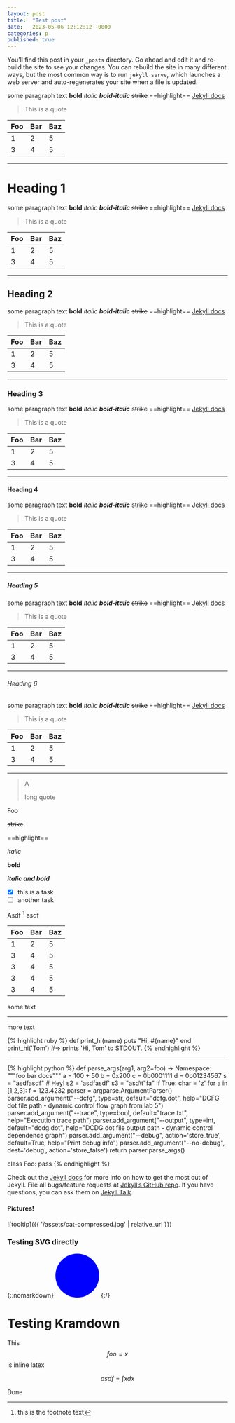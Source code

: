 ```yaml
---
layout: post
title:  "Test post"
date:   2023-05-06 12:12:12 -0000
categories: p
published: true
---
```


You’ll find this post in your `_posts` directory. Go ahead and edit it and re-build the site to see your changes. You can rebuild the site in many different ways, but the most common way is to run `jekyll serve`, which launches a web server and auto-regenerates your site when a file is updated.

some paragraph text **bold** *italic* ***bold-italic*** ~~strike~~ ==highlight== [Jekyll docs][jekyll-docs]

> This is a quote

| Foo | Bar | Baz  |
| --- | --- | --- |
| 1   | 2   | 5 |
| 3   | 4   | 5 |

---


# Heading 1
some paragraph text **bold** *italic* ***bold-italic*** ~~strike~~ ==highlight== [Jekyll docs][jekyll-docs]

> This is a quote

| Foo | Bar | Baz  |
| --- | --- | --- |
| 1   | 2   | 5 |
| 3   | 4   | 5 |

---

## Heading 2
some paragraph text **bold** *italic* ***bold-italic*** ~~strike~~ ==highlight== [Jekyll docs][jekyll-docs]

> This is a quote

| Foo | Bar | Baz  |
| --- | --- | --- |
| 1   | 2   | 5 |
| 3   | 4   | 5 |

---

### Heading 3
some paragraph text **bold** *italic* ***bold-italic*** ~~strike~~ ==highlight== [Jekyll docs][jekyll-docs]

> This is a quote

| Foo | Bar | Baz  |
| --- | --- | --- |
| 1   | 2   | 5 |
| 3   | 4   | 5 |

---

#### Heading 4
some paragraph text **bold** *italic* ***bold-italic*** ~~strike~~ ==highlight== [Jekyll docs][jekyll-docs]

> This is a quote

| Foo | Bar | Baz  |
| --- | --- | --- |
| 1   | 2   | 5 |
| 3   | 4   | 5 |

---

##### Heading 5
some paragraph text **bold** *italic* ***bold-italic*** ~~strike~~ ==highlight== [Jekyll docs][jekyll-docs]

> This is a quote

| Foo | Bar | Baz  |
| --- | --- | --- |
| 1   | 2   | 5 |
| 3   | 4   | 5 |

---

###### Heading 6
some paragraph text **bold** *italic* ***bold-italic*** ~~strike~~ ==highlight== [Jekyll docs][jekyll-docs]

> This is a quote

| Foo | Bar | Baz  |
| --- | --- | --- |
| 1   | 2   | 5 |
| 3   | 4   | 5 |

---

> A
>
> long quote

Foo

~~strike~~

==highlight==

*italic*

**bold**

***italic and bold***

- [x] this is a task
- [ ] another task

Asdf [^1] asdf

[^1]: this is the footnote text

| Foo | Bar | Baz  |
| --- | --- | --- |
| 1   | 2   | 5 |
| 3   | 4   | 5 |
| 3   | 4   | 5 |
| 3   | 4   | 5 |
| 3   | 4   | 5 |

some text

-------

more text

{% highlight ruby %}
def print_hi(name)
  puts "Hi, #{name}"
end
print_hi('Tom')
#=> prints 'Hi, Tom' to STDOUT.
{% endhighlight %}

---

{% highlight python %}
def parse_args(arg1, arg2=foo) -> Namespace:
    """foo bar docs"""
    a = 100 + 50
    b = 0x200
    c = 0b0001111
    d = 0o01234567
    s = "asdfasdf"
    # Hey!
    s2 = 'asdfasdf'
    s3 = "asd\t\"fa"
    if True:
      char = 'z'
    for a in [1,2,3]:
      f = 123.4232
    parser = argparse.ArgumentParser()
    parser.add_argument("--dcfg", type=str, default="dcfg.dot", help="DCFG dot file path - dynamic control flow graph from lab 5")
    parser.add_argument("--trace", type=bool, default="trace.txt", help="Execution trace path")
    parser.add_argument("--output", type=int, default="dcdg.dot", help="DCDG dot file output path - dynamic control dependence graph")
    parser.add_argument("--debug", action='store_true', default=True, help="Print debug info")
    parser.add_argument("--no-debug", dest='debug', action='store_false')
    return parser.parse_args()

class Foo:
  pass
{% endhighlight %}

Check out the [Jekyll docs][jekyll-docs] for more info on how to get the most out of Jekyll. File all bugs/feature requests at [Jekyll’s GitHub repo][jekyll-gh]. If you have questions, you can ask them on [Jekyll Talk][jekyll-talk].

[jekyll-docs]: https://jekyllrb.com/docs/home
[jekyll-gh]:   https://github.com/jekyll/jekyll
[jekyll-talk]: https://talk.jekyllrb.com/

#### Pictures!
![tooltip]({{ '/assets/cat-compressed.jpg' | relative_url }})

### Testing SVG directly
{::nomarkdown}
<svg width="100" height=100>
    <circle cx="50" cy="50" r="50" fill="blue"/>
</svg>
{:/}

# Testing Kramdown
This $$foo = x$$ is inline latex

$$ asdf = \int{x}{dx}$$

Done